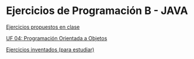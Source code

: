 # Ejercicios de Programación B - JAVA


[Ejercicios propuestos en clase](Ejercicios/Ejercicios%20propuestos%20en%20clase/README01.md)

[UF 04: Programación Orientada a Objetos](Ejercicios/UF%2004%20POO/README02.md)

[Ejercicios inventados (para estudiar)](Ejercicios/Inventados/README03.md)
